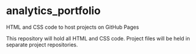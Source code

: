 # analytics_portfolio
HTML and CSS code to host projects on GitHub Pages

This repository will hold all HTML and CSS code.
Project files will be held in separate project repositories.

